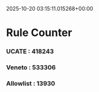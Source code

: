 2025-10-20 03:15:11.015268+00:00
# Rule Counter 
 ### UCATE : 418243

 ### Veneto : 533306

 ### Allowlist : 13930